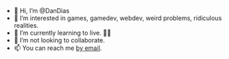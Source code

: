 - 👋 Hi, I’m @DanDias
- 👀 I’m interested in games, gamedev, webdev, weird problems, ridiculous realities.
- 🌱 I’m currently learning to live. 🤷‍♂️
- 💞️ I’m not looking to collaborate.
- 📫 You can reach me <a href="mailto:dan@thecreativeoutlet.com">by email</a>.

<!---
DanDias/DanDias is a ✨ special ✨ repository because its `README.md` (this file) appears on your GitHub profile.
You can click the Preview link to take a look at your changes.
--->
